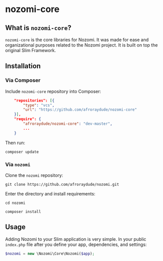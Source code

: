 # nozomi-core


## What is `nozomi-core`?
`nozomi-core` is the core libraries for Nozomi. It was made for ease and organizational purposes related to the Nozomi project.
It is built on top the original Slim Framework.

## Installation

### Via Composer
Include `nozomi-core` repository into Composer:

```json
    "repositories": [{
        "type": "vcs",
        "url": "https://github.com/afroraydude/nozomi-core"
    }],
    "require": {
        "afroraydude/nozomi-core": "dev-master",
        ...
    }
```

Then run: 
```
composer update
```

### Via `nozomi`

Clone the `nozomi` repository:
```
git clone https://github.com/afroraydude/nozomi.git
```

Enter the directory and install requirements:
```
cd nozomi

composer install
```

## Usage
Adding Nozomi to your Slim application is very simple. In your public `index.php` file after you define your app, dependencies, and settings:
```php
$nozomi = new \Nozomi\Core\Nozomi($app);
```
